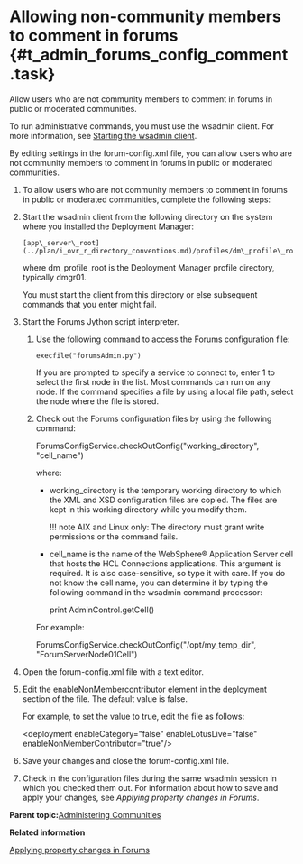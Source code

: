 # Allowing non-community members to comment in forums {#t_admin_forums_config_comment .task}

Allow users who are not community members to comment in forums in public or moderated communities.

To run administrative commands, you must use the wsadmin client. For more information, see [Starting the wsadmin client](t_admin_wsadmin_starting.md).

By editing settings in the forum-config.xml file, you can allow users who are not community members to comment in forums in public or moderated communities.

1.  To allow users who are not community members to comment in forums in public or moderated communities, complete the following steps:
2.  Start the wsadmin client from the following directory on the system where you installed the Deployment Manager:

    ```
    [app\_server\_root](../plan/i_ovr_r_directory_conventions.md)/profiles/dm\_profile\_root/bin
    ```

    where dm\_profile\_root is the Deployment Manager profile directory, typically dmgr01.

    You must start the client from this directory or else subsequent commands that you enter might fail.

3.  Start the Forums Jython script interpreter.

    1.  Use the following command to access the Forums configuration file:

        ```
        execfile("forumsAdmin.py")
        ```

        If you are prompted to specify a service to connect to, enter 1 to select the first node in the list. Most commands can run on any node. If the command specifies a file by using a local file path, select the node where the file is stored.

    2.  Check out the Forums configuration files by using the following command:

        ForumsConfigService.checkOutConfig\("working\_directory", "cell\_name"\)

        where:

        -   working\_directory is the temporary working directory to which the XML and XSD configuration files are copied. The files are kept in this working directory while you modify them.

            !!! note
    AIX and Linux only: The directory must grant write permissions or the command fails.

        -   cell\_name is the name of the WebSphere® Application Server cell that hosts the HCL Connections applications. This argument is required. It is also case-sensitive, so type it with care. If you do not know the cell name, you can determine it by typing the following command in the wsadmin command processor:

            print AdminControl.getCell\(\)

        For example:

        ForumsConfigService.checkOutConfig\("/opt/my\_temp\_dir", "ForumServerNode01Cell"\)

4.  Open the forum-config.xml file with a text editor.

5.  Edit the enableNonMembercontributor element in the deployment section of the file. The default value is false.

    For example, to set the value to true, edit the file as follows:

    <deployment enableCategory="false" enableLotusLive="false" enableNonMemberContributor="true"/\>

6.  Save your changes and close the forum-config.xml file.

7.  Check in the configuration files during the same wsadmin session in which you checked them out. For information about how to save and apply your changes, see *Applying property changes in Forums*.


**Parent topic:**[Administering Communities](../admin/c_admin_communities_intro.md)

**Related information**  


[Applying property changes in Forums](../admin/t_admin_forums_save_changes.md)

